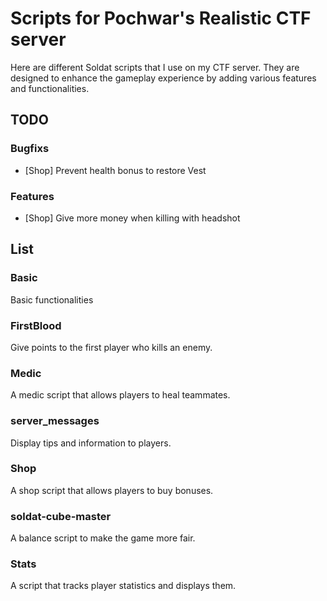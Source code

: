 # Scripts for Pochwar's Realistic CTF server

Here are different Soldat scripts that I use on my CTF server. They are designed to enhance the gameplay experience by adding various features and functionalities.

## TODO
### Bugfixs
- [Shop] Prevent health bonus to restore Vest

### Features
- [Shop] Give more money when killing with headshot

## List
### Basic
Basic functionalities

### FirstBlood
Give points to the first player who kills an enemy.

### Medic
A medic script that allows players to heal teammates.

### server_messages
Display tips and information to players.

### Shop
A shop script that allows players to buy bonuses.

### soldat-cube-master
A balance script to make the game more fair.

### Stats
A script that tracks player statistics and displays them.
